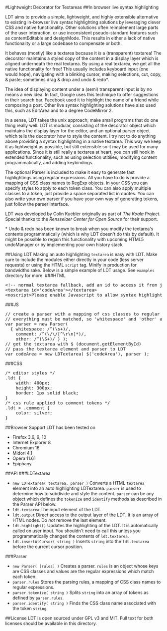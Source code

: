 #Lightweight Decorator for Textareas
##In browser live syntax highlighting

LDT aims to provide a simple, lightweight, and highly extensible alternative to existing in-browser live syntax highlighting solutions by leveraging clever CSS and native functionality. Other solutions often reimplement large parts of the user interaction, or use inconsistent pseudo-standard features such as contentEditable and designMode. This results in either a lack of native functionality or a large codebase to compensate or both.

It behaves (mostly) like a textarea because it *is* a (transparent) textarea! The decorator maintains a styled copy of the content in a display layer which is aligned underneath the real textarea. By using a real textarea, we get all the native functionality for free! This usually includes keyboard input (one would hope), navigating with a blinking cursor, making selections, cut, copy, & paste; sometimes drag & drop and undo & redo*.

The idea of displaying content under a (semi) transparent input is by no means a new idea. In fact, Google uses this technique to offer suggestions in their search bar. Facebook used it to highlight the name of a friend while composing a post. Other live syntax highlighting solutions have also used this, such as EditArea and to a degree CodeMirror 2.

In a sense, LDT takes the unix approach; make small programs that do one thing really well. LDT is modular, consisting of the decorator object which maintains the display layer for the editor, and an optional parser object which tells the decorator how to style the content. I try not to do anything above providing a syntax highlighting in a native textarea. This way we keep it as lightweight as possible, but still extensible so it may be used for many applications. Since it is still really a textarea at heart, you can still hook in extended functionality, such as using selection utitilies, modifying content programmatically, and adding keybindings.

The optional Parser is included to make it easy to generate fast highlightings using regular expressions. All you have to do is provide a mapping of CSS class names to RegExp objects. In your CSS you can specify styles to apply to each token class. You can also apply multiple classes to a token, just provide a space separated list in quotes. You can also write your own parser if you have your own way of generating tokens, just follow the parser interface.

LDT was developed by Colin Kuebler originally as part of *The Koala Project*. Special thanks to the *Rensselaer Center for Open Source* for their support.

\* Undo & redo has been known to break when you modify the textarea's contents programmatically (which is why LDT doesn't do this by default). It might be possible to regain this functionality with upcoming HTML5 undoManager or by implementing your own history stack.

##Using LDT
Making an auto highlighting `textarea` is easy with LDT. Make sure to include the modules either directly in your code (less server requests) or using the HTML `script` tag. Minify in production for bandwidths sake. Below is a simple example of LDT usage. See `examples` directory for more.
###HTML
<pre>
&lt;!-- normal textarea fallback, add an id to access it from javascript --&gt;
&lt;textarea id='codeArea'&gt;&lt;/textarea&gt;
&lt;noscript&gt;Please enable Javascript to allow syntax highlighting.&lt;/noscript&gt;
</pre>
###JS
<pre>
// create a parser with a mapping of css classes to regular expressions
// everything must be matched, so 'whitespace' and 'other' are commonly included
var parser = new Parser(
  { whitespace: /^(\s+)/,
    comment: /^(\/\/[^\r\n]*)/,
    other: /^(\S+)/ } );
// get the textarea with $ (document.getElementById)
// pass the textarea element and parser to LDT
var codeArea = new LDTextarea( $('codeArea'), parser );
</pre>
###CSS
<pre>
/* editor styles */
.ldt {
	width: 400px;
	height: 300px;
	border: 1px solid black;
}
/* css rule applied to comment tokens */
.ldt > .comment {
    color: silver;
}
</pre>

##Browser Support
LDT has been tested on

 * Firefox 3.6, 9, 10
 * Internet Explorer 8
 * Chromium 16
 * Midori 4.1
 * Opera 11.61
 * Epiphany

##API
###LDTextarea

 + `new LDTextarea( textarea, parser )` Converts a HTML `textarea` element into an auto highlighting LDTextarea. `parser` is used to determine how to subdivide and style the content. `parser` can be any object which defines the `tokenize` and `identify` methods as described in the Parser API below.
 + `ldt.textarea` The input element of the LDT.
 + `ldt.output` Direct access to the output layer of the LDT. It is an array of HTML nodes. Do *not* remove the last element.
 + `ldt.highlight()` Updates the highlighting of the LDT. It is automatically called on user input. You shouldn't need to call this unless you programmatically changed the contents of `ldt.textarea`.
 + `ldt.insertAtCursor( string )` Inserts `string` into the `ldt.textarea` before the current cursor position.

###Parser

 + `new Parser( [rules] )` Creates a parser. `rules` is an object whose keys are CSS classes and values are the regular expressions which match each token.
 + `parser.rules` Stores the parsing rules, a mapping of CSS class names to regular expressions.
 + `parser.tokenize( string )` Splits `string` into an array of tokens as defined by `parser.rules`.
 + `parser.identify( string )` Finds the CSS class name associated with the token `string`.

##License
LDT is open sourced under GPL v3 and MIT. Full text for both licenses should be available in this directory.
